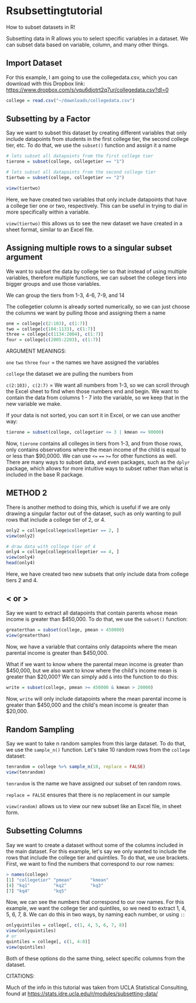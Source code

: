 # Rsubsettingtutorial
How to subset datasets in R!

Subsetting data in R allows you to select specific variables in a dataset. We can subset data based on variable, column, and many other things.

## Import Dataset
For this example, I am going to use the collegedata.csv, which you can download with this Dropbox link: https://www.dropbox.com/s/vqu6djotrt2q7ur/collegedata.csv?dl=0

``` r
college = read.csv("~/downloads/collegedata.csv")
```

## Subsetting by a Factor
Say we want to subset this dataset by creating different variables that only include datapoints from students in the first college tier, the second college tier, etc. To do that, we use the `subset()` function and assign it a name

```r
# lets subset all datapoints from the first college tier
tierone = subset(college, collegetier == "1")

# lets subset all datapoints from the second college tier
tiertwo = subset(college, collegetier == "2")

view(tiertwo)
```
Here, we have created two variables that only include datapoints that have a college tier one or two, respectively. This can be useful in trying to dial in more specifically within a variable.

`view(tiertwo)` this allows us to see the new dataset we have created in a sheet format, similar to an Excel file.

## Assigning multiple rows to a singular subset argument

We want to subset the data by college tier so that instead of using multiple variables, therefore multiple functions,
we can subset the college tiers into bigger groups and use those variables.

We can group the tiers from 1-3, 4-6, 7-9, and 14

The collegetier column is already sorted numerically, so we can just choose the columns
we want by pulling those and assigning them a name

``` r
one = college[c(2:103), c(1:7)]
two = college[c(104:1133), c(1:7)]
three = college[c(1134:2004), c(1:7)]
four = college[c(2005:2203), c(1:7)]

```


ARGUMENT MEANINGS:

`one` `two` `three` `four` = the names we have assigned the variables

`college` the dataset we are pulling the numbers from

`c(2:103), c(2:7)` = We want all numbers from 1-3, so we can scroll through
the Excel sheet to find when those numbers end and begin. We want to contain the
data from columns 1 - 7 into the variable, so we keep that in the new variable we make.

If your data is not sorted, you can sort it in Excel, or we can use another way:

``` r
tierone = subset(college, collegetier <= 3 | kmean <= 90000)

```
Now, `tierone` contains all colleges in tiers from 1-3, and from those rows, 
only contains observations where the mean income of the child is equal to 
or less than $90,0000. We can use `<=` `==` `>=` for other functions as well. There are many
ways to subset data, and even packages, such as the `dplyr` package, which allows for more
intuitive ways to subset rather than what is included in the base R package.

## METHOD 2
There is another method to doing this, which is useful if we are only drawing a singular factor out of the dataset, such as only wanting to pull rows that include a college tier of 2, or 4.

```r
only2 = college[college$collegetier == 2, ]
view(only2)

# draw data with college tier of 4
only4 = college[college$collegetier == 4, ]
view(only4)
head(only4)
```

Here, we have created two new subsets that only include data from college tiers 2 and 4. 

## < or >
Say we want to extract all datapoints that contain parents whose mean income is greater than $450,000. To do that, we use the `subset()` function:

```r
greaterthan = subset(college, pmean > 450000)
view(greaterthan)
```
Now, we have a variable that contains only datapoints where the mean parental income is greater than $450,000.

What if we want to know where the parental mean income is greater than $450,000, but we also want to know where the child's income mean is greater than $20,000? We can simply add `&` into the function to do this:

```r
write = subset(college, pmean >= 450000 & kmean > 20000)
```

Now, `write` will only include datapoints where the mean parental income is greater than $450,000 and the child's mean income is greater than $20,000.

## Random Sampling
Say we want to take n random samples from this large dataset. To do that, we use the `sample_n()` function. Let's take 10 random rows from the `college` dataset:

``` r
tenrandom = college %>% sample_n(10, replace = FALSE)
view(tenrandom)
```

`tenrandom` is the name we have assigned our subset of ten random rows.

`replace = FALSE` ensures that there is no replacement in our sample

`view(random)` allows us to view our new subset like an Excel file, in sheet form.

## Subsetting Columns
Say we want to create a dataset without some of the columns included in the main dataset. For this example, let's say we only wanted to include the rows that include the college tier and quintiles. To do that, we use brackets. First, we want to find the numbers that correspond to our row names:

```r
> names(college)
[1] "collegetier" "pmean"       "kmean"      
[4] "kq1"         "kq2"         "kq3"        
[7] "kq4"         "kq5" 
```

Now, we can see the numbers that correspond to our row names. For this example, we want the college tier and quintiles, so we need to extract 1, 4, 5, 6, 7, 8. We can do this in two ways, by naming each number, or using `:`:

```r
onlyquintiles = college[, c(1, 4, 5, 6, 7, 8)]
view(onlyquintiles)
# or
quintiles = college[, c(1, 4:8)]
view(quintiles)
```

Both of these options do the same thing, select specific columns from the dataset.



CITATIONS:

Much of the info in this tutorial was taken from UCLA Statistical Consulting, found at https://stats.idre.ucla.edu/r/modules/subsetting-data/






